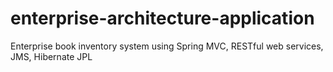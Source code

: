 # enterprise-architecture-application
Enterprise book inventory system using Spring MVC, RESTful web services, JMS, Hibernate JPL
